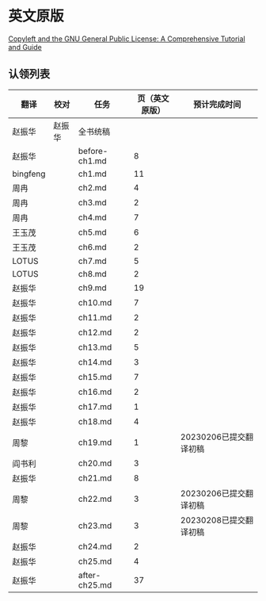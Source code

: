 # 英文原版

[Copyleft and the GNU General Public License: A Comprehensive Tutorial and Guide](../../attachments/comprehensive-gpl-guide.pdf)

## 认领列表

| 翻译 | 校对  |  任务                                                               | 页（英文原版） | 预计完成时间 |
| ----| -- | ---------------------------------------------------------------- | ------- | ------ |
| 赵振华 | 赵振华   | 全书统稿 |                                                              |         |        |
| 赵振华 |  | before-ch1.md  | 8  |  |
| bingfeng |  | ch1.md         | 11  |  |
| 周冉 |  | ch2.md         | 4  |  |
| 周冉 |  | ch3.md         | 2 |  |
| 周冉 |  | ch4.md         | 7 |  |
| 王玉茂|  | ch5.md         | 6 |  |
| 王玉茂|  | ch6.md         | 2 |  |
| LOTUS  |  | ch7.md         | 5 |  |
| LOTUS  |  | ch8.md         | 2 |  |
| 赵振华 |  | ch9.md         | 19 |  |
| 赵振华 |  | ch10.md        | 7 |  |
| 赵振华 |  | ch11.md        | 2 |  |
| 赵振华 |  | ch12.md        | 2 |  |
| 赵振华 |  | ch13.md        | 5 |  |
| 赵振华  |  | ch14.md        | 3 |  |
| 赵振华 |  | ch15.md        | 7 |  |
| 赵振华 |  | ch16.md        | 2 |  |
| 赵振华 |  | ch17.md        | 1 |  |
| 赵振华 |  | ch18.md        | 4 |  |
| 周黎 |  | ch19.md        | 1 |20230206已提交翻译初稿  |
| 阎书利 |  | ch20.md        | 3 |  |
| 赵振华 |  | ch21.md        | 8 |  |
| 周黎 |  | ch22.md        | 3 | 20230206已提交翻译初稿  |
| 周黎 |  | ch23.md        | 3 | 20230208已提交翻译初稿  |
| 赵振华 |  | ch24.md        | 2 |  |
| 赵振华 |  | ch25.md        | 4 |  |
| 赵振华 |  | after-ch25.md  | 37  |  |

